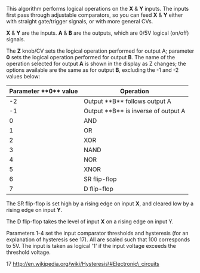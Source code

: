 
This algorithm performs logical operations on the **X** & **Y** inputs. The
inputs first pass through adjustable comparators, so you can feed **X** &
**Y** either with straight gate/trigger signals, or with more general CVs.

**X** & **Y** are the inputs. **A** & **B** are the outputs, which are 0/5V logical
(on/off) signals.

The **Z** knob/CV sets the logical operation performed for output A;
parameter **0** sets the logical operation performed for output **B**. The
name of the operation selected for output **A** is shown in the display as
Z changes; the options available are the same as for output **B**,
excluding the -1 and -2 values below:

<table>
<thead>
<tr class="header">
<th><strong>Parameter **0** value</strong></th>
<th><strong>Operation</strong></th>
</tr>
</thead>
<tbody>
<tr class="odd">
<td>-2</td>
<td>Output **B** follows output A</td>
</tr>
<tr class="even">
<td>-1</td>
<td>Output **B** is inverse of output A</td>
</tr>
<tr class="odd">
<td>0</td>
<td>AND</td>
</tr>
<tr class="even">
<td>1</td>
<td>OR</td>
</tr>
<tr class="odd">
<td>2</td>
<td>XOR</td>
</tr>
<tr class="even">
<td>3</td>
<td>NAND</td>
</tr>
<tr class="odd">
<td>4</td>
<td>NOR</td>
</tr>
<tr class="even">
<td>5</td>
<td>XNOR</td>
</tr>
<tr class="odd">
<td>6</td>
<td>SR flip-flop</td>
</tr>
<tr class="even">
<td>7</td>
<td>D flip-flop</td>
</tr>
</tbody>
</table>

The SR flip-flop is set high by a rising edge on input **X**, and cleared
low by a rising edge on input **Y**.

The D flip-flop takes the level of input **X** on a rising edge on input
Y.

Parameters 1-4 set the input comparator thresholds and hysteresis (for
an explanation of hysteresis see 17). All are scaled such that 100
corresponds to 5V. The input is taken as logical '1' if the input
voltage exceeds the threshold voltage.

17 http://en.wikipedia.org/wiki/Hysteresis\#Electronic\_circuits

